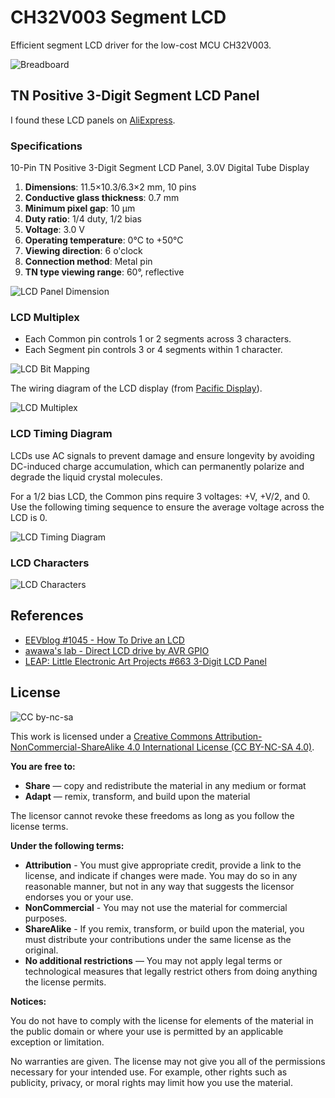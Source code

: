 # CH32V003 Segment LCD

Efficient segment LCD driver for the low-cost MCU CH32V003.

![Breadboard](./Images/CH32V003%20Segment%20LCD%20-%20Breadboard.jpeg)

## TN Positive 3-Digit Segment LCD Panel

I found these LCD panels on [AliExpress](https://www.aliexpress.com/item/1005005697772193.html).

### Specifications

10-Pin TN Positive 3-Digit Segment LCD Panel, 3.0V Digital Tube Display

1. **Dimensions**: 11.5×10.3/6.3×2 mm, 10 pins
2. **Conductive glass thickness**: 0.7 mm
3. **Minimum pixel gap**: 10 μm
4. **Duty ratio**: 1/4 duty, 1/2 bias
5. **Voltage**: 3.0 V
6. **Operating temperature**: 0°C to +50°C
7. **Viewing direction**: 6 o'clock
8. **Connection method**: Metal pin
9. **TN type viewing range**: 60°, reflective

![LCD Panel Dimension](./Images/LCD%20Panel%20Dimension.png)

### LCD Multiplex

- Each Common pin controls 1 or 2 segments across 3 characters.
- Each Segment pin controls 3 or 4 segments within 1 character.


![LCD Bit Mapping](./Images/LCD%20Bit%20Mapping.png)

The wiring diagram of the LCD display (from [Pacific Display](https://www.pacificdisplay.com/lcd_multiplex_drive.htm)).

![LCD Multiplex](./Images/Pacific%20Display%20LCD%20Multiplex.gif)

### LCD Timing Diagram

LCDs use AC signals to prevent damage and ensure longevity by avoiding DC-induced charge accumulation, which can permanently polarize and degrade the liquid crystal molecules.

For a 1/2 bias LCD, the Common pins require 3 voltages: +V, +V/2, and 0. Use the following timing sequence to ensure the average voltage across the LCD is 0.

![LCD Timing Diagram](./Charts/LCD%20Timing%20Diagram.png)

### LCD Characters

![LCD Characters](./Images/LCD%20Characters.png)

## References

- [EEVblog #1045 - How To Drive an LCD](https://www.youtube.com/watch?v=ZP0KxZl5N2o)
- [awawa's lab - Direct LCD drive by AVR GPIO](https://awawa.hariko.com/avr_lcd_drive_en.html)
- [LEAP: Little Electronic Art Projects #663 3-Digit LCD Panel](https://github.com/tardate/LittleArduinoProjects/tree/main/Electronics101/Displays/Lcd3Digit)

## License

![CC by-nc-sa](Images/by-nc-sa.svg)

This work is licensed under a [Creative Commons Attribution-NonCommercial-ShareAlike 4.0 International License (CC BY-NC-SA 4.0)](https://creativecommons.org/licenses/by-nc-sa/4.0/).

**You are free to:**

- **Share** — copy and redistribute the material in any medium or format
- **Adapt** — remix, transform, and build upon the material

The licensor cannot revoke these freedoms as long as you follow the license terms.

**Under the following terms:**

- **Attribution** - You must give appropriate credit, provide a link to the license, and indicate if changes were made. You may do so in any reasonable manner, but not in any way that suggests the licensor endorses you or your use.
- **NonCommercial** - You may not use the material for commercial purposes.
- **ShareAlike** - If you remix, transform, or build upon the material, you must distribute your contributions under the same license as the original.
- **No additional restrictions** — You may not apply legal terms or technological measures that legally restrict others from doing anything the license permits.

**Notices:**

You do not have to comply with the license for elements of the material in the public domain or where your use is permitted by an applicable exception or limitation.

No warranties are given. The license may not give you all of the permissions necessary for your intended use. For example, other rights such as publicity, privacy, or moral rights may limit how you use the material.
